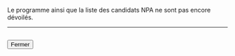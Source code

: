 Le programme ainsi que la liste des candidats NPA ne sont pas encore dévoilés.

<hr>
<h2><button class="btn btn-default btn-sm" onclick="npaclose()">Fermer</button></h2>